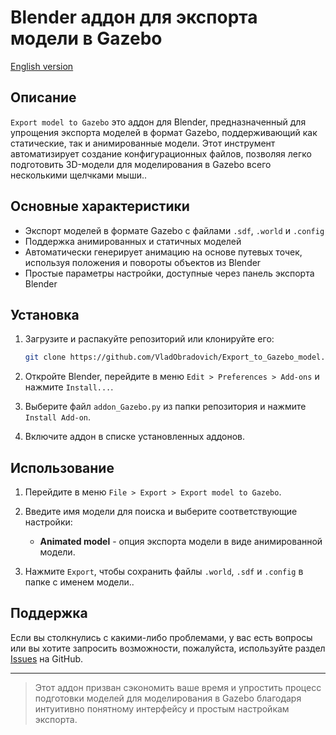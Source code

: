 # Blender аддон для экспорта модели в Gazebo
[English version](README.md)
## Описание

`Export model to Gazebo` это аддон для Blender, предназначенный для упрощения экспорта моделей в формат Gazebo, поддерживающий как статические, так и анимированные модели. Этот инструмент автоматизирует создание конфигурационных файлов, позволяя легко подготовить 3D-модели для моделирования в Gazebo всего несколькими щелчками мыши..

## Основные характеристики

- Экспорт моделей в формате Gazebo с файлами `.sdf`, `.world` и `.config`
- Поддержка анимированных и статичных моделей
- Автоматически генерирует анимацию на основе путевых точек, используя положения и повороты объектов из Blender
- Простые параметры настройки, доступные через панель экспорта Blender

## Установка

1. Загрузите и распакуйте репозиторий или клонируйте его:
    ```bash
    git clone https://github.com/VladObradovich/Export_to_Gazebo_model.git
    ```

2. Откройте Blender, перейдите в меню `Edit > Preferences > Add-ons` и нажмите  `Install...`.

3. Выберите файл `addon_Gazebo.py` из папки репозитория и нажмите `Install Add-on`.

4. Включите аддон в списке установленных аддонов.

## Использование

1. Перейдите в меню `File > Export > Export model to Gazebo`.
2. Введите имя модели для поиска и выберите соответствующие настройки:

    - **Animated model** - опция экспорта модели в виде анимированной модели.

3. Нажмите `Export`, чтобы сохранить файлы `.world`, `.sdf` и `.config` в папке с именем модели..

## Поддержка

Если вы столкнулись с какими-либо проблемами, у вас есть вопросы или вы хотите запросить возможности, пожалуйста, используйте раздел [Issues](https://github.com/VladObradovich/Export_to_Gazebo_model/issues) на GitHub.



---

> Этот аддон призван сэкономить ваше время и упростить процесс подготовки моделей для моделирования в Gazebo благодаря интуитивно понятному интерфейсу и простым настройкам экспорта.
